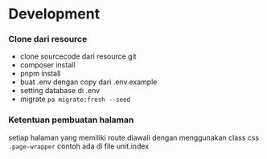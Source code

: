# Development

### Clone dari resource

-   clone sourcecode dari resource git
-   composer install
-   pnpm install
-   buat .env dengan copy dari .env.example
-   setting database di .env
-   migrate `pa migrate:fresh --seed`

### Ketentuan pembuatan halaman

setiap halaman yang memiliki route diawali dengan menggunakan class css `.page-wrapper` contoh ada di file unit.index
